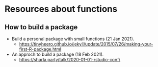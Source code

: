 # Resources about functions

## How to build a package
- Build a personal package with small functions (21 Jan 2021).
  - https://tinyheero.github.io/jekyll/update/2015/07/26/making-your-first-R-package.html
- An approch to build a package (18 Feb 2021).
  - https://sharla.party/talk/2020-01-01-rstudio-conf/
